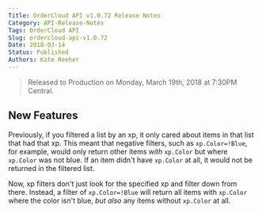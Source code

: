 ```yaml
---
Title: OrderCloud API v1.0.72 Release Notes
Category: API-Release-Notes
Tags: OrderCloud API
Slug: ordercloud-api-v1.0.72
Date: 2018-03-14
Status: Published
Authors: Kate Reeher
---
```


>Released to Production on Monday, March 19th, 2018 at 7:30PM Central.

## New Features

Previously, if you filtered a list by an xp, it only cared about items in that list that had that xp. This meant that negative filters, such as `xp.Color=!Blue`, for example, would only return other items *with* `xp.Color` but where `xp.Color` was not blue. If an item didn't have `xp.Color` at all, it would not be returned in the filtered list.

Now, xp filters don't just look for the specified xp and filter down from there. Instead, a filter of `xp.Color=!Blue` will return all items with `xp.Color` where the color isn't blue, *but also* any items without `xp.Color` at all.

